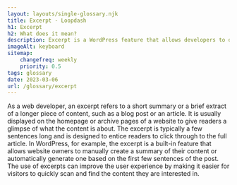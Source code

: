 ```yaml
--- 
layout: layouts/single-glossary.njk
title: Excerpt - Loopdash
h1: Excerpt
h2: What does it mean?
description: Excerpt is a WordPress feature that allows developers to display a short summary of a post or page on the homepage or archive pages.
imageAlt: keyboard
sitemap:
	changefreq: weekly
	priority: 0.5
tags: glossary
date: 2023-03-06
url: /glossary/excerpt
---
```


As a web developer, an excerpt refers to a short summary or a brief extract of a longer piece of content, such as a blog post or an article. It is usually displayed on the homepage or archive pages of a website to give readers a glimpse of what the content is about. The excerpt is typically a few sentences long and is designed to entice readers to click through to the full article. In WordPress, for example, the excerpt is a built-in feature that allows website owners to manually create a summary of their content or automatically generate one based on the first few sentences of the post. The use of excerpts can improve the user experience by making it easier for visitors to quickly scan and find the content they are interested in.
